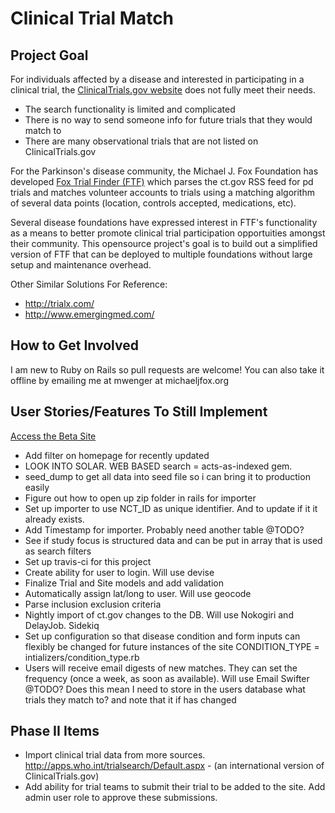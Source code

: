 Clinical Trial Match
=======


Project Goal
-----------
For individuals affected by a disease and interested in participating in a clinical trial, the <a href="http://clinicaltrials.gov/" target="_blank">ClinicalTrials.gov website</a> does not fully meet their needs.
* The search functionality is limited and complicated
* There is no way to send someone info for future trials that they would match to
* There are many observational trials that are not listed on ClinicalTrials.gov 

For the Parkinson's disease community, the Michael J. Fox Foundation has developed <a href="https://foxtrialfinder.michaeljfox.org/" target="_blank">Fox Trial Finder (FTF)</a> which parses the ct.gov RSS feed for pd trials and matches volunteer accounts to trials using a matching algorithm of several data points (location, controls accepted, medications, etc).

Several disease foundations have expressed interest in FTF's functionality as a means to better promote clinical trial participation opportuities amongst their community. This opensource project's goal is to build out a simplified version of FTF that can be deployed to multiple foundations without large setup and maintenance overhead.

Other Similar Solutions For Reference:
* <a href="http://trialx.com/">http://trialx.com/</a>
* <a href="http://www.emergingmed.com/">http://www.emergingmed.com/</a>


How to Get Involved
-----------
I am new to Ruby on Rails so pull requests are welcome!
You can also take it offline by emailing me at mwenger at michaeljfox.org


User Stories/Features To Still Implement
-----------
<a href="http://shrouded-river-3637.herokuapp.com/" target="_blank">Access the Beta Site</a>

* Add filter on homepage for recently updated
* LOOK INTO SOLAR. WEB BASED search = acts-as-indexed gem.
* seed_dump to get all data into seed file so i can bring it to production easily
* Figure out how to open up zip folder in rails for importer
* Set up importer to use NCT_ID as unique identifier. And to update if it it already exists.
* Add Timestamp for importer. Probably need another table @TODO?
* See if study focus is structured data and can be put in array that is used as search filters
* Set up travis-ci for this project
* Create ability for user to login. Will use devise
* Finalize Trial and Site models and add validation
* Automatically assign lat/long to user. Will use geocode
* Parse inclusion exclusion criteria
* Nightly import of ct.gov changes to the DB. Will use Nokogiri and DelayJob. Sidekiq
* Set up configuration so that disease condition and form inputs can flexibly be changed for future instances of the site CONDITION_TYPE = intializers/condition_type.rb
* Users will receive email digests of new matches. They can set the frequency (once a week, as soon as available). Will use Email Swifter @TODO? Does this mean I need to store in the users database what trials they match to? and note that it if has changed

Phase II Items
-----------
* Import clinical trial data from more sources. <a href="http://apps.who.int/trialsearch/Default.aspx" target="_blank">http://apps.who.int/trialsearch/Default.aspx</a> - (an international version of ClinicalTrials.gov)
* Add ability for trial teams to submit their trial to be added to the site. Add admin user role to approve these submissions.
